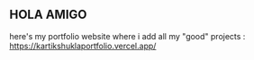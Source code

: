 ## HOLA AMIGO
here's my portfolio website where i add all my "good" projects :
https://kartikshuklaportfolio.vercel.app/
